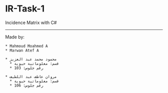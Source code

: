 # IR-Task-1
Incidence Matrix with C#

_______________________________

Made by:

    * Mahmoud Moahmed A
    * Marwan Atef A

    * محمود محمد عبد العزيز
      * قسم: معلوماتية حيوية
      * رقم جلوس: 103

    * مروان عاطف عبد اللطيف
      * قسم: معلوماتية حيوية
      * رقم جلوس: 106
